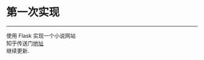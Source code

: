 # 第一次实现
----
使用 Flask 实现一个小说网站<br>
知乎传送门<a href="https://zhuanlan.zhihu.com/p/26558641">地址</a><br>
继续更新.
